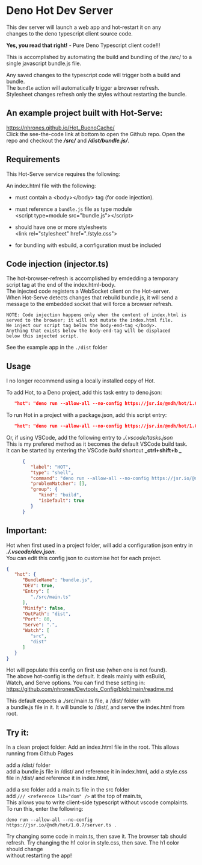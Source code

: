 # Deno Hot Dev Server

This dev server will launch a web app and hot-restart it on any\
changes to the deno typescript client source code.

**Yes, you read that right!** - Pure Deno Typescript client code!!!

This is accomplished by automating the build and bundling of the /src/ to a
single javascript bundle.js file.

Any saved changes to the typescript code will trigger both a build and bundle.\
The `bundle` action will automatically trigger a browser refresh.\
Stylesheet changes refresh only the styles without restarting the bundle.

## An example project built with Hot-Serve: 
https://nhrones.github.io/Hot_BuenoCache/    
Click the see-the-code link at bottom to open the Github repo.
Open the repo and checkout the **_/src/_** and **_/dist/bundle.js/_**.

## Requirements

This Hot-Serve service requires the following:

An index.html file with the following:

- must contain a \<body\>\</body\> tag (for code injection).

- must reference a `bundle.js` file as type module\
  \<script type=module src="bundle.js"\>\</script\>

- should have one or more stylesheets\
  \<link rel="stylesheet" href="./style.css"\>

- for bundling with esbuild, a configuration must be included


## Code injection (injector.ts)

The hot-browser-refresh is accomplished by emdedding a temporary\
script tag at the end of the index.html-body.\
The injected code registers a WebSocket client on the Hot-server.\
When Hot-Serve detects changes that rebuild bundle.js, it will send a\
message to the embedded socket that will force a browser refresh.

```
NOTE: Code injection happens only when the content of index.html is     
served to the browser; it will not mutate the index.html file.
We inject our script tag below the body-end-tag </body>.
Anything that exists below the body-end-tag will be displaced    
below this injected script.
```

See the example app in the `./dist` folder

## Usage
I no longer recommend using a locally installed copy of Hot.   

To add Hot, to a Deno project, add this task entry to deno.json:
```json
   "hot": "deno run --allow-all --no-config https://jsr.io/@ndh/hot/1.0.7/server.ts"
```
To run Hot in a project with a package.json, add this script entry:
```json
   "hot": "deno run --allow-all --no-config https://jsr.io/@ndh/hot/1.0.7/server.ts"
```
Or, if using VSCode, add the following entry to _./.vscode/tasks.json_    
This is my prefered method as it becomes the default VSCode build task.     
It can be started by entering the VSCode _build_ shortcut **_ctrl+shift+b _**  
```json
      {
         "label": "HOT",
         "type": "shell",
         "command": "deno run --allow-all --no-config https://jsr.io/@ndh/hot/1.0.7/server.ts .",
         "problemMatcher": [],
         "group": {
            "kind": "build",
            "isDefault": true
         }
      }
```

## Important:

Hot when first used in a project folder, will add a configuration json entry in
**_./.vscode/dev.json_**.   
You can edit this config json to customise hot for each project.

```json
{
   "hot": {
      "BundleName": "bundle.js",
      "DEV": true,
      "Entry": [
         "./src/main.ts"
      ],
      "Minify": false,
      "OutPath": "dist",
      "Port": 80,
      "Serve": ".",
      "Watch": [
         "src",
         "dist"
      ]
   }
}
```
Hot will populate this config on first use (when one is not found).    
The above hot-config is the default. It deals mainly with esBuild,    
Watch, and Serve options. You can find these setting in:
https://github.com/nhrones/Devtools_Config/blob/main/readme.md

This default expects a ./src/main.ts file, a /dist/ folder with   
a bundle.js file in it.  It will bundle to /dist/, and serve the index.html from root.

## Try it:
In a clean project folder: 
Add an index.html file in the root. This allows running from Github Pages   

add a /dist/ folder   
add a bundle.js file in /dist/ and reference it in index.html,
add a style.css file in /dist/ and reference it in index.html,   

add a src folder
add a main.ts file in the src folder   
add `/// <reference lib="dom" />` at the top of main.ts,   
This allows you to write client-side typescript without vscode complaints.   
To run this, enter the following:
``` 
deno run --allow-all --no-config https://jsr.io/@ndh/hot/1.0.7/server.ts .
```
Try changing some code in main.ts, then save it. The browser tab should refresh.
Try changing the h1 color in style.css, then save. The h1 color should change\
without restarting the app!
